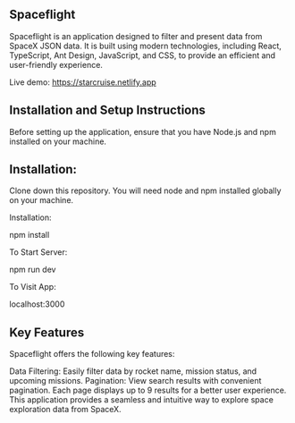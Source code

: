 ## Spaceflight

Spaceflight is an application designed to filter and present data from SpaceX JSON data. It is built using modern technologies, including React, TypeScript, Ant Design, JavaScript, and CSS, to provide an efficient and user-friendly experience.

Live demo: https://starcruise.netlify.app

## Installation and Setup Instructions

Before setting up the application, ensure that you have Node.js and npm installed on your machine.

## Installation:

Clone down this repository. You will need node and npm installed globally on your machine.

Installation:

npm install

To Start Server:

npm run dev

To Visit App:

localhost:3000

## Key Features

Spaceflight offers the following key features:

Data Filtering: Easily filter data by rocket name, mission status, and upcoming missions.
Pagination: View search results with convenient pagination. Each page displays up to 9 results for a better user experience.
This application provides a seamless and intuitive way to explore space exploration data from SpaceX.
